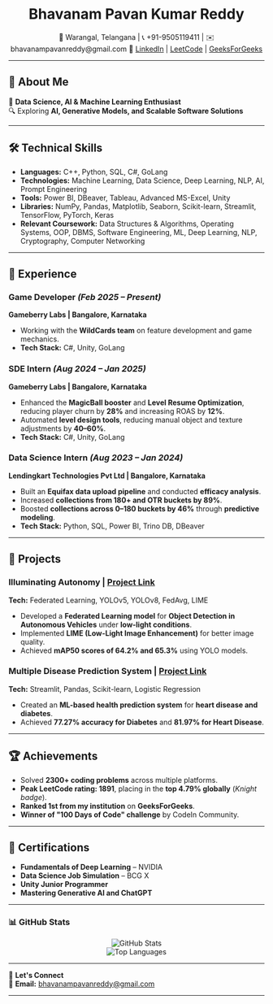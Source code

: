 <h1 align="center">Bhavanam Pavan Kumar Reddy</h1>  

<p align="center">
📍 Warangal, Telangana | 📞 +91-9505119411 | ✉️ bhavanampavanreddy@gmail.com  
🔗 <a href="[LinkedIn](https://www.linkedin.com/in/pavan-kumar-reddy-bhavanam/)">LinkedIn</a> | <a href="[LeetCode](https://leetcode.com/u/pavan_riser/)">LeetCode</a> | <a href="[GeeksForGeeks](https://www.geeksforgeeks.org/user/bhavanampavanreddy/)">GeeksForGeeks</a>  
</p>

---

## 👋 About Me  

🚀 **Data Science, AI & Machine Learning Enthusiast**  
🔍 Exploring **AI, Generative Models, and Scalable Software Solutions**  

---

## 🛠️ Technical Skills  

- **Languages:** C++, Python, SQL, C#, GoLang  
- **Technologies:** Machine Learning, Data Science, Deep Learning, NLP, AI, Prompt Engineering  
- **Tools:** Power BI, DBeaver, Tableau, Advanced MS-Excel, Unity  
- **Libraries:** NumPy, Pandas, Matplotlib, Seaborn, Scikit-learn, Streamlit, TensorFlow, PyTorch, Keras  
- **Relevant Coursework:** Data Structures & Algorithms, Operating Systems, OOP, DBMS, Software Engineering, ML, Deep Learning, NLP, Cryptography, Computer Networking  

---

## 💼 Experience  

### **Game Developer** *(Feb 2025 – Present)*  
**Gameberry Labs | Bangalore, Karnataka**  
- Working with the **WildCards team** on feature development and game mechanics.  
- **Tech Stack:** C#, Unity, GoLang  

### **SDE Intern** *(Aug 2024 – Jan 2025)*  
**Gameberry Labs | Bangalore, Karnataka**  
- Enhanced the **MagicBall booster** and **Level Resume Optimization**, reducing player churn by **28%** and increasing ROAS by **12%**.  
- Automated **level design tools**, reducing manual object and texture adjustments by **40–60%**.  
- **Tech Stack:** C#, Unity, GoLang  

### **Data Science Intern** *(Aug 2023 – Jan 2024)*  
**Lendingkart Technologies Pvt Ltd | Bangalore, Karnataka**  
- Built an **Equifax data upload pipeline** and conducted **efficacy analysis**.  
- Increased **collections from 180+ and OTR buckets by 89%**.  
- Boosted **collections across 0–180 buckets by 46%** through **predictive modeling**.  
- **Tech Stack:** Python, SQL, Power BI, Trino DB, DBeaver  

---

## 🔬 Projects  

### **Illuminating Autonomy** | [Project Link](https://drive.google.com/drive/u/4/folders/1HTcD6bj6XuaLBNPd4vv_Uglz3pkedT05)  
**Tech:** Federated Learning, YOLOv5, YOLOv8, FedAvg, LIME  
- Developed a **Federated Learning model** for **Object Detection in Autonomous Vehicles** under **low-light conditions**.  
- Implemented **LIME (Low-Light Image Enhancement)** for better image quality.  
- Achieved **mAP50 scores of 64.2% and 65.3%** using YOLO models.  

### **Multiple Disease Prediction System** | [Project Link](https://github.com/Pavan-Kumar-Reddy-45/Multiple-Disease-Prediction-System)  
**Tech:** Streamlit, Pandas, Scikit-learn, Logistic Regression  
- Created an **ML-based health prediction system** for **heart disease and diabetes**.  
- Achieved **77.27% accuracy for Diabetes** and **81.97% for Heart Disease**.  

---

## 🏆 Achievements  

- Solved **2300+ coding problems** across multiple platforms.  
- **Peak LeetCode rating: 1891**, placing in the **top 4.79% globally** (*Knight badge*).  
- **Ranked 1st from my institution** on **GeeksForGeeks**.  
- **Winner of "100 Days of Code" challenge** by CodeIn Community.  

---

## 📜 Certifications  

- **Fundamentals of Deep Learning** – NVIDIA  
- **Data Science Job Simulation** – BCG X  
- **Unity Junior Programmer**  
- **Mastering Generative AI and ChatGPT**  

---

### 📊 GitHub Stats  

<p align="center">
  <img src="https://github-readme-stats.vercel.app/api?username=Pavan-Kumar-Reddy-45&show_icons=true&theme=radical" alt="GitHub Stats" />
  <br>
  <img src="https://github-readme-stats.vercel.app/api/top-langs/?username=Pavan-Kumar-Reddy-45e&layout=compact&theme=radical" alt="Top Languages" />
</p>

---

🔗 **Let's Connect**  
📧 **Email:** bhavanampavanreddy@gmail.com  

---

